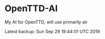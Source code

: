 # OpenTTD-AI
My AI for OpenTTD, will use primarily air

Latest backup: Sun Sep 29 19:44:01 UTC 2019
